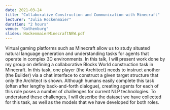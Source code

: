 ```yaml
---
date: 2021-03-24
title: "Collaborative Construction and Communication with Minecraft"
lecturer: "Julia Hockenmaier"
duration: "2 hours"
venue: "Gothenburg"
slides: HockenmaierMinecraftNEW.pdf
---
```

Virtual gaming platforms such as Minecraft allow us to study situated natural language generation and understanding tasks for agents that operate in complex 3D environments. In this talk, I will present work done by my group on defining a collaborative Blocks World construction task in Minecraft. In this task, one player (the Architect) needs to instruct another (the Builder) via a chat interface to construct a given target structure that only the Architect is shown. Although humans easily complete this task (often after lengthy back-and-forth dialogue), creating agents for each of this role poses a number of challenges for current NLP technologies. To understand these challenges, I will describe the dataset we have collected for this task, as well as the models that we have developed for both roles.
